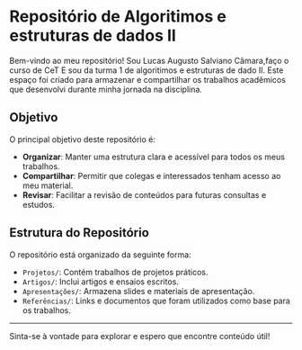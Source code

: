 # Repositório de Algoritimos e estruturas de dados II

Bem-vindo ao meu repositório! Sou Lucas Augusto Salviano Câmara,faço o curso de CeT E sou da turma 1 de algoritimos e estruturas de dado II. Este espaço foi criado para armazenar e compartilhar os trabalhos acadêmicos que desenvolvi durante minha jornada na disciplina.

## Objetivo

O principal objetivo deste repositório é:

- **Organizar**: Manter uma estrutura clara e acessível para todos os meus trabalhos.
- **Compartilhar**: Permitir que colegas e interessados tenham acesso ao meu material.
- **Revisar**: Facilitar a revisão de conteúdos para futuras consultas e estudos.

## Estrutura do Repositório

O repositório está organizado da seguinte forma:

- `Projetos/`: Contém trabalhos de projetos práticos.
- `Artigos/`: Inclui artigos e ensaios escritos.
- `Apresentações/`: Armazena slides e materiais de apresentação.
- `Referências/`: Links e documentos que foram utilizados como base para os trabalhos.
---

Sinta-se à vontade para explorar e espero que encontre conteúdo útil!
